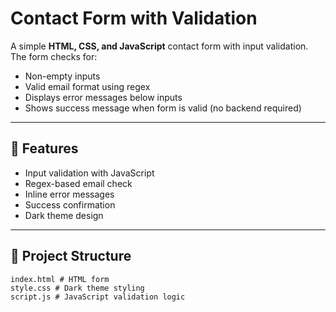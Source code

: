# Contact Form with Validation

A simple **HTML, CSS, and JavaScript** contact form with input validation.  
The form checks for:
- Non-empty inputs
- Valid email format using regex
- Displays error messages below inputs
- Shows success message when form is valid (no backend required)

---

## 🚀 Features
- Input validation with JavaScript  
- Regex-based email check  
- Inline error messages  
- Success confirmation  
- Dark theme design  

---

## 📂 Project Structure
    index.html # HTML form
    style.css # Dark theme styling
    script.js # JavaScript validation logic